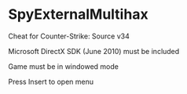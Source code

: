 # SpyExternalMultihax
Cheat for Counter-Strike: Source v34

 Microsoft DirectX SDK (June 2010) must be included 
 
 Game must be in windowed mode
 
 Press Insert to open menu
